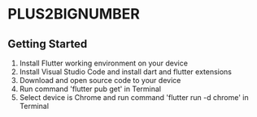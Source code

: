 # PLUS2BIGNUMBER
## Getting Started
1. Install Flutter working environment on your device
2. Install Visual Studio Code and install dart and flutter extensions 
3. Download and open source code to your device
4. Run command 'flutter pub get' in Terminal
5. Select device is Chrome and run command 'flutter run -d chrome' in Terminal 
